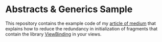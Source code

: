 # Abstracts & Generics Sample

This repository contains the example code of my [article of medium](https://medium.com/@abelvolpi) that explains how to reduce the redundancy in initialization of
fragments that contain the library [ViewBinding](https://developer.android.com/topic/libraries/view-binding?hl=pt-br) in your views.
